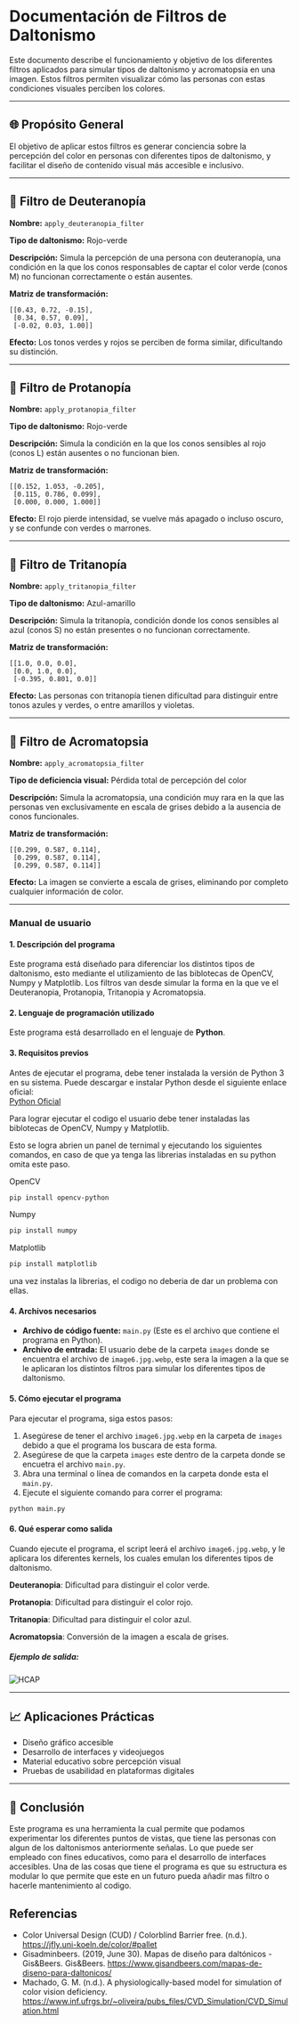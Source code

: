 # Documentación de Filtros de Daltonismo

Este documento describe el funcionamiento y objetivo de los diferentes filtros aplicados para simular tipos de daltonismo y acromatopsia en una imagen. Estos filtros permiten visualizar cómo las personas con estas condiciones visuales perciben los colores.

---

## 🌐 Propósito General

El objetivo de aplicar estos filtros es generar conciencia sobre la percepción del color en personas con diferentes tipos de daltonismo, y facilitar el diseño de contenido visual más accesible e inclusivo.

---

## 🔹 Filtro de Deuteranopía

**Nombre:** `apply_deuteranopia_filter`

**Tipo de daltonismo:** Rojo-verde

**Descripción:** Simula la percepción de una persona con deuteranopía, una condición en la que los conos responsables de captar el color verde (conos M) no funcionan correctamente o están ausentes.

**Matriz de transformación:**
```
[[0.43, 0.72, -0.15],
 [0.34, 0.57, 0.09],
 [-0.02, 0.03, 1.00]]
```

**Efecto:** Los tonos verdes y rojos se perciben de forma similar, dificultando su distinción.

---

## 🔹 Filtro de Protanopía

**Nombre:** `apply_protanopia_filter`

**Tipo de daltonismo:** Rojo-verde

**Descripción:** Simula la condición en la que los conos sensibles al rojo (conos L) están ausentes o no funcionan bien.

**Matriz de transformación:**
```
[[0.152, 1.053, -0.205],
 [0.115, 0.786, 0.099],
 [0.000, 0.000, 1.000]]
```

**Efecto:** El rojo pierde intensidad, se vuelve más apagado o incluso oscuro, y se confunde con verdes o marrones.

---

## 🔹 Filtro de Tritanopía

**Nombre:** `apply_tritanopia_filter`

**Tipo de daltonismo:** Azul-amarillo

**Descripción:** Simula la tritanopía, condición donde los conos sensibles al azul (conos S) no están presentes o no funcionan correctamente.

**Matriz de transformación:**
```
[[1.0, 0.0, 0.0],
 [0.0, 1.0, 0.0],
 [-0.395, 0.801, 0.0]]
```

**Efecto:** Las personas con tritanopía tienen dificultad para distinguir entre tonos azules y verdes, o entre amarillos y violetas.

---

## 🔹 Filtro de Acromatopsia

**Nombre:** `apply_acromatopsia_filter`

**Tipo de deficiencia visual:** Pérdida total de percepción del color

**Descripción:** Simula la acromatopsia, una condición muy rara en la que las personas ven exclusivamente en escala de grises debido a la ausencia de conos funcionales.

**Matriz de transformación:**
```
[[0.299, 0.587, 0.114],
 [0.299, 0.587, 0.114],
 [0.299, 0.587, 0.114]]
```

**Efecto:** La imagen se convierte a escala de grises, eliminando por completo cualquier información de color.

---

### **Manual de usuario**

#### **1. Descripción del programa**

Este programa está diseñado para diferenciar los distintos tipos de daltonismo, esto mediante el utilizamiento de las biblotecas de OpenCV, Numpy y Matplotlib. Los filtros van desde simular la forma en la que ve el Deuteranopia, Protanopia, Tritanopia y Acromatopsia.

#### **2. Lenguaje de programación utilizado**

Este programa está desarrollado en el lenguaje de **Python**.

#### **3. Requisitos previos**

Antes de ejecutar el programa, debe tener instalada la versión de Python 3 en su sistema. Puede descargar e instalar Python desde el siguiente enlace oficial:  
[Python Oficial](https://www.python.org/downloads/)

Para lograr ejecutar el codigo el usuario debe tener instaladas las biblotecas de OpenCV, Numpy y Matplotlib.

Esto se logra abrien un panel de ternimal y ejecutando los siguientes comandos, en caso de que ya tenga las librerias instaladas en su python omita este paso.

OpenCV
```bash
pip install opencv-python
```

Numpy
```bash
pip install numpy
```

Matplotlib
```bash
pip install matplotlib
```

una vez instalas la librerias, el codigo no deberia de dar un problema con ellas.

#### **4. Archivos necesarios**

- **Archivo de código fuente:** `main.py` (Este es el archivo que contiene el programa en Python).
- **Archivo de entrada:** El usuario debe de la carpeta `images` donde se encuentra el archivo de  `image6.jpg.webp`, este sera la imagen a la que se le aplicaran los distintos filtros para simular los diferentes tipos de daltonismo.

#### **5. Cómo ejecutar el programa**

Para ejecutar el programa, siga estos pasos:

1. Asegúrese de tener el archivo `image6.jpg.webp` en la carpeta de `images` debido a que el programa los buscara de esta forma.
2. Asegúrese de que la carpeta `images` este dentro de la carpeta donde se encuetra el archivo `main.py`.
3. Abra una terminal o línea de comandos en la carpeta donde esta el `main.py`.
4. Ejecute el siguiente comando para correr el programa:

```bash
python main.py
```

#### **6. Qué esperar como salida**

Cuando ejecute el programa, el script leerá el archivo `image6.jpg.webp`, y le aplicara los diferentes kernels, los cuales emulan los diferentes tipos de daltonismo.

**Deuteranopia**: Dificultad para distinguir el color verde.

**Protanopia**: Dificultad para distinguir el color rojo.

**Tritanopia**: Dificultad para distinguir el color azul.

**Acromatopsia**: Conversión de la imagen a escala de grises.

##### Ejemplo de salida:
![HCAP](https://github.com/user-attachments/assets/07111e9d-aa56-4c24-a78d-0d264861fa46)

---

## 📈 Aplicaciones Prácticas

- Diseño gráfico accesible
- Desarrollo de interfaces y videojuegos
- Material educativo sobre percepción visual
- Pruebas de usabilidad en plataformas digitales

---

## 🏁 Conclusión

Este programa es una herramienta la cual permite que podamos experimentar los diferentes puntos de vistas, que tiene las personas con algun de los daltonismos anteriormente señalas. Lo que puede ser empleado con fines educativos, como para el desarrollo de interfaces accesibles. Una de las cosas que tiene el programa es que su estructura es modular lo que permite que este en un futuro pueda añadir mas filtro o hacerle mantenimiento al codigo.

## Referencias

- Color Universal Design (CUD) / Colorblind Barrier free. (n.d.). https://jfly.uni-koeln.de/color/#pallet
- Gisadminbeers. (2019, June 30). Mapas de diseño para daltónicos - Gis&Beers. Gis&Beers. https://www.gisandbeers.com/mapas-de-diseno-para-daltonicos/
- Machado, G. M. (n.d.). A physiologically-based model for simulation of color vision deficiency. https://www.inf.ufrgs.br/~oliveira/pubs_files/CVD_Simulation/CVD_Simulation.html
